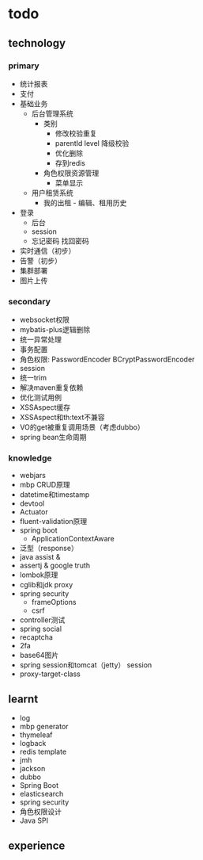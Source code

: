 # todo

## technology
### primary
- 统计报表
- 支付
- 基础业务
    - 后台管理系统
        - 类别
            - 修改校验重复
            - parentId level 降级校验
            - 优化删除
            - 存到redis
        - 角色权限资源管理
            - 菜单显示
    - 用户租赁系统
        - 我的出租 - 编辑、租用历史
- 登录
    - 后台
    - session
    - 忘记密码 找回密码
- 实时通信（初步）
- 告警（初步）
- 集群部署
- 图片上传
### secondary
- websocket权限
- mybatis-plus逻辑删除
- 统一异常处理
- 事务配置
- 角色权限: PasswordEncoder BCryptPasswordEncoder
- session
- 统一trim
- 解决maven重复依赖
- 优化测试用例
- XSSAspect缓存
- XSSAspect和th:text不兼容
- VO的get被重复调用场景（考虑dubbo）
- spring bean生命周期
### knowledge
- webjars
- mbp CRUD原理
- datetime和timestamp
- devtool
- Actuator
- fluent-validation原理
- spring boot
    - ApplicationContextAware
- 泛型（response）
- java assist & 
- assertj & google truth
- lombok原理
- cglib和jdk proxy
- spring security
    - frameOptions
    - csrf
- controller测试
- spring social
- recaptcha 
- 2fa
- base64图片
- spring session和tomcat（jetty） session
- proxy-target-class

## learnt
- log
- mbp generator
- thymeleaf
- logback
- redis template
- jmh
- jackson
- dubbo
- Spring Boot
- elasticsearch
- spring security
- 角色权限设计
- Java SPI

## experience